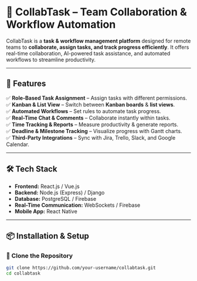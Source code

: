 # 🚀 CollabTask – Team Collaboration & Workflow Automation

CollabTask is a **task & workflow management platform** designed for remote teams to **collaborate, assign tasks, and track progress efficiently**. It offers real-time collaboration, AI-powered task assistance, and automated workflows to streamline productivity.

---

## 🔹 Features

✅ **Role-Based Task Assignment** – Assign tasks with different permissions.  
✅ **Kanban & List View** – Switch between **Kanban boards** & **list views**.  
✅ **Automated Workflows** – Set rules to automate task progress.  
✅ **Real-Time Chat & Comments** – Collaborate instantly within tasks.  
✅ **Time Tracking & Reports** – Measure productivity & generate reports.  
✅ **Deadline & Milestone Tracking** – Visualize progress with Gantt charts.  
✅ **Third-Party Integrations** – Sync with Jira, Trello, Slack, and Google Calendar.  

---

## 🛠 Tech Stack

- **Frontend:** React.js / Vue.js  
- **Backend:** Node.js (Express) / Django  
- **Database:** PostgreSQL / Firebase  
- **Real-Time Communication:** WebSockets / Firebase  
- **Mobile App:** React Native  

---

## 📦 Installation & Setup

### 🚀 Clone the Repository
```bash
git clone https://github.com/your-username/collabtask.git
cd collabtask
